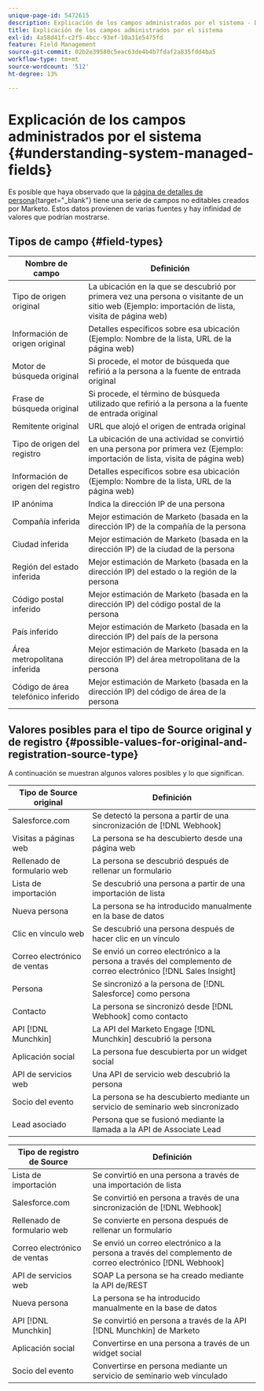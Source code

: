 ```yaml
---
unique-page-id: 5472615
description: Explicación de los campos administrados por el sistema - Documentos de Marketo - Documentación del producto
title: Explicación de los campos administrados por el sistema
exl-id: 4a58d41f-c2f5-4bcc-93ef-10a31e5475fd
feature: Field Management
source-git-commit: 02b2e39580c5eac63de4b4b7fdaf2a835fdd4ba5
workflow-type: tm+mt
source-wordcount: '512'
ht-degree: 13%

---
```


# Explicación de los campos administrados por el sistema {#understanding-system-managed-fields}

Es posible que haya observado que la [página de detalles de persona](/help/marketo/product-docs/core-marketo-concepts/smart-lists-and-static-lists/managing-people-in-smart-lists/using-the-person-detail-page.md){target="_blank"} tiene una serie de campos no editables creados por Marketo. Estos datos provienen de varias fuentes y hay infinidad de valores que podrían mostrarse.

## Tipos de campo {#field-types}

| **Nombre de campo** | **Definición** |
|---|---|
| Tipo de origen original | La ubicación en la que se descubrió por primera vez una persona o visitante de un sitio web (Ejemplo: importación de lista, visita de página web) |
| Información de origen original | Detalles específicos sobre esa ubicación (Ejemplo: Nombre de la lista, URL de la página web) |
| Motor de búsqueda original | Si procede, el motor de búsqueda que refirió a la persona a la fuente de entrada original |
| Frase de búsqueda original | Si procede, el término de búsqueda utilizado que refirió a la persona a la fuente de entrada original |
| Remitente original | URL que alojó el origen de entrada original |
| Tipo de origen del registro | La ubicación de una actividad se convirtió en una persona por primera vez (Ejemplo: importación de lista, visita de página web) |
| Información de origen del registro | Detalles específicos sobre esa ubicación (Ejemplo: Nombre de la lista, URL de la página web) |
| IP anónima | Indica la dirección IP de una persona |
| Compañía inferida | Mejor estimación de Marketo (basada en la dirección IP) de la compañía de la persona |
| Ciudad inferida | Mejor estimación de Marketo (basada en la dirección IP) de la ciudad de la persona |
| Región del estado inferida | Mejor estimación de Marketo (basada en la dirección IP) del estado o la región de la persona |
| Código postal inferido | Mejor estimación de Marketo (basada en la dirección IP) del código postal de la persona |
| País inferido | Mejor estimación de Marketo (basada en la dirección IP) del país de la persona |
| Área metropolitana inferida | Mejor estimación de Marketo (basada en la dirección IP) del área metropolitana de la persona |
| Código de área telefónico inferido | Mejor estimación de Marketo (basada en la dirección IP) del código de área de la persona |

## Valores posibles para el tipo de Source original y de registro {#possible-values-for-original-and-registration-source-type}

A continuación se muestran algunos valores posibles y lo que significan.

| **Tipo de Source original** | **Definición** |
|---|---|
| Salesforce.com | Se detectó la persona a partir de una sincronización de [!DNL Webhook] |
| Visitas a páginas web | La persona se ha descubierto desde una página web |
| Rellenado de formulario web | La persona se descubrió después de rellenar un formulario |
| Lista de importación | Se descubrió una persona a partir de una importación de lista |
| Nueva persona | La persona se ha introducido manualmente en la base de datos |
| Clic en vínculo web | Se descubrió una persona después de hacer clic en un vínculo |
| Correo electrónico de ventas | Se envió un correo electrónico a la persona a través del complemento de correo electrónico [!DNL Sales Insight] |
| Persona | Se sincronizó a la persona de [!DNL Salesforce] como persona |
| Contacto | La persona se sincronizó desde [!DNL Webhook] como contacto |
| API [!DNL Munchkin] | La API del Marketo Engage [!DNL Munchkin] descubrió la persona |
| Aplicación social | La persona fue descubierta por un widget social |
| API de servicios web | Una API de servicio web descubrió la persona |
| Socio del evento | La persona se ha descubierto mediante un servicio de seminario web sincronizado |
| Lead asociado | Persona que se fusionó mediante la llamada a la API de Associate Lead |

| **Tipo de registro de Source** | **Definición** |
|---|---|
| Lista de importación | Se convirtió en una persona a través de una importación de lista |
| Salesforce.com | Se convirtió en persona a través de una sincronización de [!DNL Webhook] |
| Rellenado de formulario web | Se convierte en persona después de rellenar un formulario |
| Correo electrónico de ventas | Se envió un correo electrónico a la persona a través del complemento de correo electrónico [!DNL Webhook] |
| API de servicios web | SOAP La persona se ha creado mediante la API de/REST |
| Nueva persona | La persona se ha introducido manualmente en la base de datos |
| API [!DNL Munchkin] | Se convirtió en persona a través de la API [!DNL Munchkin] de Marketo |
| Aplicación social | Convertirse en una persona a través de un widget social |
| Socio del evento | Convertirse en persona mediante un servicio de seminario web vinculado |
